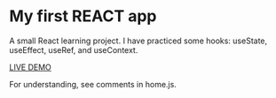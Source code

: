 # My first REACT app
A small React learning project.
I have practiced some hooks: useState, useEffect, useRef, and useContext.

[LIVE DEMO](https://dianaleo.github.io/my-react-app/)

For understanding, see comments in home.js. 
